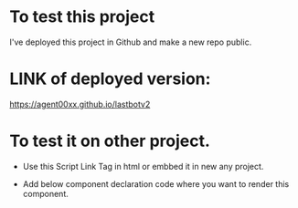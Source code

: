 # To test this project

I've deployed this project in Github and make a new repo public.

# LINK of deployed version: 
https://agent00xx.github.io/lastbotv2

# To test it on other project.

- Use this Script Link Tag in html or embbed it in new any project.
<link href="https://agent00xx.github.io/lastbotv2/static/css/main.9b8d9f32.css" rel="stylesheet">
<script defer src="https://agent00xx.github.io/lastbotv2/static/js/main.bc6f81ee.js"></script>

- Add below component declaration code where you want to render this component.
<r2w-checklist items='[{"label":"First Thing","isChecked":false}]' />